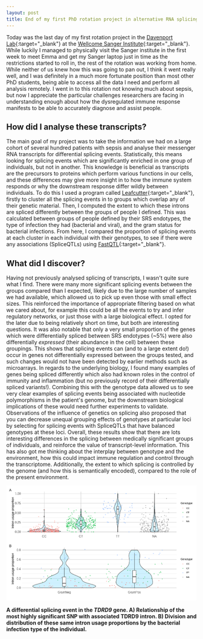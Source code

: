 ```yaml
---
layout: post
title: End of my first PhD rotation project in alternative RNA splicing
---
```


Today was the last day of my first rotation project in the [Davenport Lab](http://davenportlab.com/){:target="_blank"} at the [Wellcome Sanger Institute](https://www.sanger.ac.uk/){:target="_blank"}. While luckily I managed to physically visit the Sanger institute in the first week to meet Emma and get my Sanger laptop just in time as the restrictions started to roll in, the rest of the rotation was working from home. While neither of us knew how this was going to pan out, I think it went really well, and I was definitely in a much more fortunate position than most other PhD students, being able to access all the data I need and perform all analysis remotely. I went in to this rotation not knowing much about sepsis, but now I appreciate the particular challenges researchers are facing in understanding enough about how the dysregulated immune response manifests to be able to accurately diagnose and assist people. 

## How did I analyse these transcripts?

The main goal of my project was to take the information we had on a large cohort of several hundred patients with sepsis and analyse their messenger RNA transcripts for differential splicing events. Statistically, this means looking for splicing events which are significantly enriched in one group of individuals, but not in another. This knowledge is beneficial as transcripts are the precursors to proteins which perform various functions in our cells, and these differences may give more insight in to how the immune system responds or why the downstream response differ wildly between individuals. To do this I used a program called [Leafcutter](https://davidaknowles.github.io/leafcutter/){:target="_blank"}, firstly to cluster all the splicing events in to groups which overlap any of their genetic material. Then, I computed the extent to which these introns are spliced differently between the groups of people I defined. This was calculated between groups of people defined by their SRS endotypes, the type of infection they had (bacterial and viral), and the gram status for bacterial infections. From here, I compared the proportion of splicing events at each cluster in each individual with their genotypes, to see if there were any associations (SpliceQTLs) using [FastQTL](http://fastqtl.sourceforge.net/){:target="_blank"}.

## What did I discover?

Having not previously analysed splicing of transcripts, I wasn't quite sure what I find. There were many more significant splicing events between the groups compared than I expected, likely due to the large number of samples we had available, which allowed us to pick up even those with small effect sizes. This reinforced the importance of appropriate filtering based on what we cared about, for example this could be all the events to try and infer regulatory networks, or just those with a large biological effect. I opted for the later due to being relatively short on time, but both are interesting questions. It was also notable that only a very small proportion of the genes which were differentially spliced between SRS endotypes (~5%) were also differentially *expressed* (their abundance in the cell) between these groupings. This shows that splicing events can (and to a large extent do!) occur in genes not differentially expressed between the groups tested, and such changes would not have been detected by earlier methods such as microarrays. In regards to the underlying biology, I found many examples of genes being spliced differently which also had known roles in the control of immunity and inflammation (but no previously record of their differentially spliced variants!). Combining this with the genotype data allowed us to see very clear examples of splicing events being associated with nucleotide polymorphisms in the patient's genome, but the downstream biological implications of these would need further experiments to validate. Observations of the influence of genetics on splicing also proposed that you can decrease unequal grouping effects of genotypes at particular loci by selecting for splicing events with SpliceQTLs that have balanced genotypes at these loci. Overall, these results show that there are lots interesting differences in the splicing between medically significant groups of individuals, and reinforce the value of transcript-level information. This has also got me thinking about the interplay between genotype and the environment, how this could impact immune regulation and control through the transcriptome. Additionally, the extent to which splicing is controlled by the genome (and how this is semantically encoded), compared to the role of the present environment.

![A differential splicing event in the *TDRD9* gene](/assets/TDRD9.png)

**A differential splicing event in the *TDRD9* gene. A) Relationship of the most highly significant SNP with associated TDRD9 intron. B) Division and distribution of these same intron usage proportions by the bacterial infection type of the individual.**